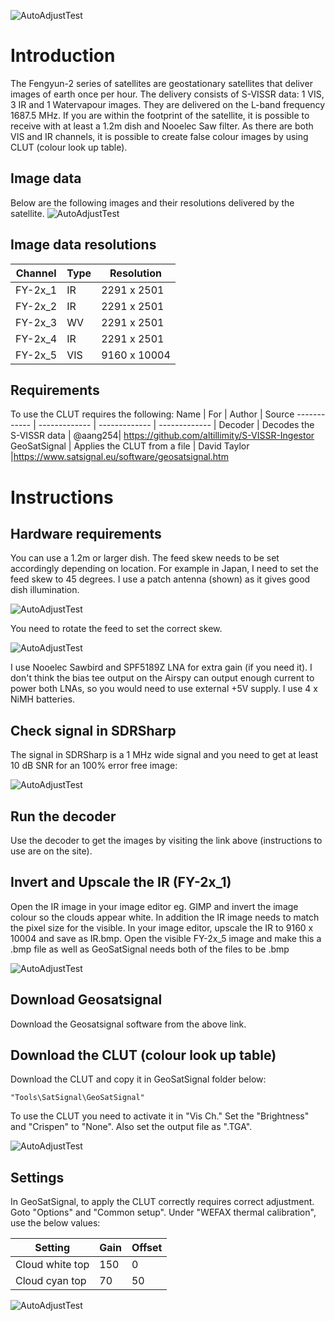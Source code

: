 ![AutoAdjustTest](images/title.png)
# Introduction

The Fengyun-2 series of satellites are geostationary satellites that deliver images of earth once per hour. The delivery consists of S-VISSR data: 1 VIS, 3 IR and 1 Watervapour images. They are delivered on the L-band frequency 1687.5 MHz. If you are within the footprint of the satellite, it is possible to receive with at least a 1.2m dish and Nooelec Saw filter.
As there are both VIS and IR channels, it is possible to create false colour images by using CLUT (colour look up table).

## Image data
Below are the following images and their resolutions delivered by the satellite.
![AutoAdjustTest](images/FY_images.png)

## Image data resolutions
Channel | Type | Resolution |
------------ | ------------- | ------------- |
FY-2x_1 | IR | 2291 x 2501
FY-2x_2 | IR | 2291 x 2501
FY-2x_3 | WV | 2291 x 2501
FY-2x_4 | IR | 2291 x 2501
FY-2x_5 | VIS | 9160 x 10004

## Requirements
To use the CLUT requires the following:
Name | For | Author | Source
------------ | ------------- | ------------- | ------------- |
Decoder | Decodes the S-VISSR data | @aang254| https://github.com/altillimity/S-VISSR-Ingestor
GeoSatSignal | Applies the CLUT from a file | David Taylor |https://www.satsignal.eu/software/geosatsignal.htm
# Instructions
## Hardware requirements
You can use a 1.2m or larger dish. The feed skew needs to be set accordingly depending on location. For example in Japan, I need to set the feed skew to 45 degrees.
I use a patch antenna (shown) as it gives good dish illumination.

![AutoAdjustTest](images/dimension.png)

You need to rotate the feed to set the correct skew.

![AutoAdjustTest](images/skew.png)

I use Nooelec Sawbird and SPF5189Z LNA for extra gain (if you need it). I don't think the bias tee output on the Airspy can output enough current to power both LNAs, so you would need to use external +5V supply. I use 4 x NiMH batteries.
## Check signal in SDRSharp
The signal in SDRSharp is a 1 MHz wide signal and you need to get at least 10 dB SNR for an 100% error free image:

![AutoAdjustTest](images/level_patch.png)

## Run the decoder
Use the decoder to get the images by visiting the link above (instructions to use are on the site).

## Invert and Upscale the IR (FY-2x_1)

Open the IR image in your image editor eg. GIMP and invert the image colour so the clouds appear white. In addition the IR image needs to match the pixel size for the visible. In your image editor, upscale the IR to 9160 x 10004 and save as IR.bmp.
Open the visible FY-2x_5 image and make this a .bmp file as well as GeoSatSignal needs both of the files to be .bmp

![AutoAdjustTest](images/IR_invert.png)

## Download Geosatsignal
Download the Geosatsignal software from the above link.

## Download the CLUT (colour look up table)
Download the CLUT and copy it in GeoSatSignal folder below: 
```
"Tools\SatSignal\GeoSatSignal"
```
To use the CLUT you need to activate it in "Vis Ch." Set the "Brightness" and "Crispen" to "None".
Also set the output file as ".TGA".

![AutoAdjustTest](images/JobSetup.png)

## Settings
In GeoSatSignal, to apply the CLUT correctly requires correct adjustment. Goto "Options" and "Common setup". Under "WEFAX thermal calibration", use the below values:

Setting | Gain | Offset |
------------ | ------------- | ------------- |
Cloud white top| 150 | 0 |
Cloud cyan top | 70 | 50 |

![AutoAdjustTest](images/Calibration.png)

## 
